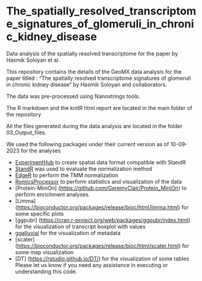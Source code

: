 # The_spatially_resolved_transcriptome_signatures_of_glomeruli_in_chronic_kidney_disease
 Data analysis of the spatially resolved transcriptome for the paper by Hasmik Soloyan et al.

This repository contains the details of the GeoMX data analysis for the paper  titled : “The spatially resolved transcriptome signatures of glomeruli in chronic kidney disease“ by Hasmik Soloyan and collaborators. 

The data was pre-processed using Nanostrings tools.

The R markdown and the knitR html report are located in the main folder of the repository

All the files generated during the data analysis are located in the folder 03_Output_files.

We used the following packages under their current version as of 10-09-2023 for the analyses
- [ExperimentHub](https://bioconductor.org/packages/release/bioc/html/ExperimentHub.html) to create spatial data format compatible with StandR
- [StandR](https://bioconductor.org/packages/release/bioc/html/standR.html) was used to evaluate the normalization method
- [EdgeR](https://bioconductor.org/packages/release/bioc/html/edgeR.html) to perform the TMM normalization
- [RomicsProcessor](https://github.com/PNNL-Comp-Mass-Spec/RomicsProcessor) to perform statistics and visualization of the data
- [Protein-MiniOn] (https://github.com/GeremyClair/Protein_MiniOn) to perform enrichment analyses.
- [Limma] (https://bioconductor.org/packages/release/bioc/html/limma.html) for some specific plots
- [ggpubr] (https://cran.r-project.org/web/packages/ggpubr/index.html) for the visualization of transcript boxplot with values
- [ggalluvial](https://cran.r-project.org/web/packages/ggalluvial/vignettes/ggalluvial.html) for the visualization of metadata
- [scater] (https://bioconductor.org/packages/release/bioc/html/scater.html) for some map visualization
- [DT] (https://rstudio.github.io/DT/) for the visualization of some tables
Please let us know if you need any assistance in executing or understanding this code.
